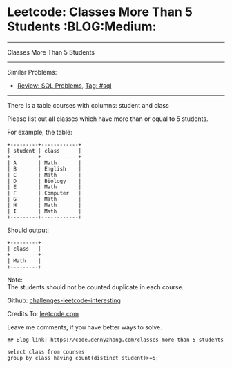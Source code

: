 # Leetcode: Classes More Than 5 Students     :BLOG:Medium:


---

Classes More Than 5 Students  

---

Similar Problems:  
-   [Review: SQL Problems](https://code.dennyzhang.com/review-sql), [Tag: #sql](https://code.dennyzhang.com/tag/sql)

---

There is a table courses with columns: student and class  

Please list out all classes which have more than or equal to 5 students.  

For example, the table:  

    +---------+------------+
    | student | class      |
    +---------+------------+
    | A       | Math       |
    | B       | English    |
    | C       | Math       |
    | D       | Biology    |
    | E       | Math       |
    | F       | Computer   |
    | G       | Math       |
    | H       | Math       |
    | I       | Math       |
    +---------+------------+

Should output:  

    +---------+
    | class   |
    +---------+
    | Math    |
    +---------+

Note:  
The students should not be counted duplicate in each course.  

Github: [challenges-leetcode-interesting](https://github.com/DennyZhang/challenges-leetcode-interesting/tree/master/classes-more-than-5-students)  

Credits To: [leetcode.com](https://leetcode.com/problems/classes-more-than-5-students/description/)  

Leave me comments, if you have better ways to solve.  

    ## Blog link: https://code.dennyzhang.com/classes-more-than-5-students
    
    select class from courses
    group by class having count(distinct student)>=5;